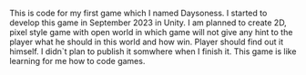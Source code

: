This is code for my first game which I named Daysoness.
I started to develop this game in September 2023 in Unity.
I am planned to create 2D, pixel style game with open world in which game will 
not give any hint to the player what he should in this world and how win. 
Player should find out it himself.
I didn`t plan to publish it somwhere when I finish it. This game is 
like learning for me how to code games.
